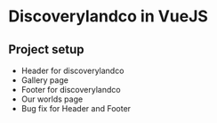 # Discoverylandco in VueJS

## Project setup
* Header for discoverylandco
* Gallery page
* Footer for discoverylandco
* Our worlds page
* Bug fix for Header and Footer
